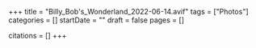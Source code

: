 +++
title = "Billy_Bob's_Wonderland_2022-06-14.avif"
tags = ["Photos"]
categories = []
startDate = ""
draft = false
pages = []

citations = []
+++
